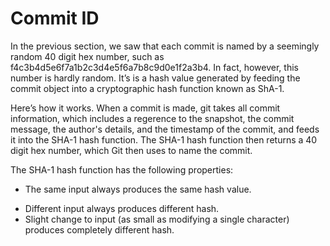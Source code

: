 # Commit ID

In the previous section, we saw that each commit is named by a seemingly random 40 digit hex number, such as f4c3b4d5e6f7a1b2c3d4e5f6a7b8c9d0e1f2a3b4. In fact, however, this number is hardly random. It’s is a hash value generated by feeding the commit object into a cryptographic hash function known as ShA-1.  


Here’s how it works. When a commit is made, git takes all commit information, which includes a regerence to the snapshot, the commit message, the author's details, and the timestamp of the commit, and feeds it into the SHA-1 hash function. The SHA-1 hash function then returns a 40 digit hex number, which Git then uses to name the commit. 

The SHA-1 hash function has the following properties:

- The same input always produces the same hash value. 
* Different input always produces different hash. 
* Slight change to input (as small as modifying a single character) produces completely different hash.

